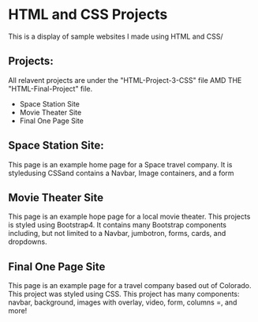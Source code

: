 # HTML and CSS Projects

This is a display of sample websites I made using HTML and CSS/

## Projects:
All relavent projects are under the "HTML-Project-3-CSS" file AMD THE "HTML-Final-Project" file.
- Space Station Site
- Movie Theater Site
- Final One Page Site

## Space Station Site:
This page is an example home page for a Space travel company. It is styledusing CSSand contains a Navbar, Image containers, and a form

## Movie Theater Site
This page is an example hope page for a local movie theater. This projects is styled using Bootstrap4. It contains many Bootstrap components including, but not limited to a Navbar, jumbotron, forms, cards, and dropdowns. 

## Final One Page Site
This page is an example page for a travel company based out of Colorado. This project was styled using CSS. This project has many components: navbar, background, images with overlay, video, form, columns =, and more! 
